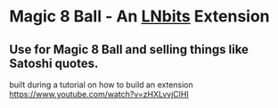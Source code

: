 # Magic 8 Ball - An [LNbits](https://github.com/lnbits/lnbits) Extension

## Use for Magic 8 Ball and selling things like Satoshi quotes.

built during a tutorial on how to build an extension https://www.youtube.com/watch?v=zHXLvvjClHI
